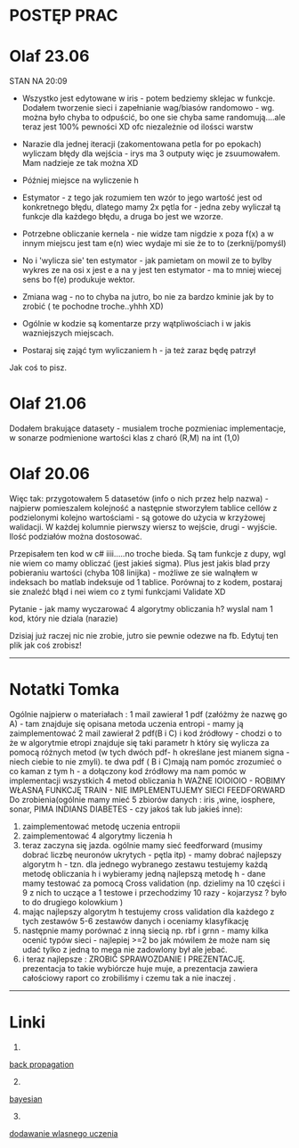 # POSTĘP PRAC

# Olaf 23.06

STAN NA 20:09


* Wszystko jest edytowane w iris - potem bedziemy sklejac w funkcje. Dodałem tworzenie sieci i zapełnianie wag/biasów randomowo - wg. można było chyba to odpuścić, bo one sie chyba same randomują....ale teraz jest 100% pewności XD ofc niezależnie od ilośsci warstw

* Narazie dla jednej iteracji (zakomentowana petla for po epokach) wyliczam błędy dla wejścia - irys ma 3 outputy więc je zsuumowałem. Mam nadzieje ze tak można XD

* Później miejsce na wyliczenie h

* Estymator - z tego jak rozumiem ten wzór to jego wartość jest od konkretnego błędu, dlatego mamy 2x pętla for - jedna zeby wyliczał tą funkcje dla każdego błędu, a druga bo jest we wzorze.

* Potrzebne obliczanie kernela - nie widze tam nigdzie x poza f(x) a w innym miejscu jest tam e(n) wiec wydaje mi sie że to to (zerknij/pomyśl)

* No i 'wylicza sie' ten estymator - jak pamietam on mowil ze to bylby wykres ze na osi x jest e a na y jest ten estymator - ma to mniej wiecej sens bo f(e) produkuje wektor.

* Zmiana wag - no to chyba na jutro, bo nie za bardzo kminie jak by to zrobić ( te pochodne troche..yhhh XD)

* Ogólnie w kodzie są komentarze przy wątpliwościach i w jakis wazniejszych miejscach.

* Postaraj się zająć tym wyliczaniem h  - ja też zaraz będę patrzył

Jak coś to pisz.






# Olaf 21.06
Dodałem brakujące datasety - musialem troche pozmieniac implementacje, w sonarze podmienione wartości klas z charó (R,M) na int (1,0)



# Olaf 20.06
Więc tak: przygotowałem 5 datasetów (info o nich przez help nazwa) - najpierw pomieszalem kolejność a następnie stworzyłem tablice cellów z podzielonymi kolejno wartościami - są gotowe do użycia w krzyżowej walidacji. W każdej kolumnie pierwszy wiersz to wejście, drugi - wyjście. Ilość podziałów można dostosować.


Przepisałem ten kod w c# iiii.....no troche bieda. Są tam funkcje z dupy, wgl nie wiem co mamy obliczać (jest jakieś sigma). Plus jest jakis blad przy pobieraniu wartości (chyba 108 linijka) - możliwe ze sie walnąłem w indeksach bo matlab indeksuje od 1 tablice. Porównaj to z kodem, postaraj sie znaleźć błąd i nei wiem co z tymi funkcjami Validate XD

Pytanie - jak mamy wyczarować 4 algorytmy obliczania h? wyslal nam 1 kod, który nie dziala (narazie)

Dzisiaj już raczej nic nie zrobie, jutro sie pewnie odezwe na fb. 
Edytuj ten plik jak coś zrobisz!


--------------

# Notatki Tomka
Ogólnie najpierw o materiałach :
1 mail zawierał 1 pdf (załóżmy że nazwę go A) - tam znajduje się opisana metoda uczenia entropi - mamy ją zaimplementować
2 mail zawierał 2 pdf(B i C)  i kod źródłowy - chodzi o to że w algorytmie etropi znajduje się taki parametr h który się wylicza za pomocą różnych metod (w tych dwóch pdf- h określane jest mianem signa - niech ciebie to nie zmyli). te dwa pdf ( B i C)mają nam pomóc zrozumieć o co kaman z tym h - a dołączony kod źródłowy ma nam pomóc w implementacji wszystkich 4 metod obliczania h
WAŻNE IOIOIOIO - ROBIMY WŁASNĄ FUNKCJĘ TRAIN - NIE IMPLEMENTUJEMY SIECI FEEDFORWARD
Do zrobienia(ogólnie mamy mieć 5 zbiorów danych : iris ,wine, iosphere, sonar, PIMA INDIANS DIABETES - czy jakoś tak lub jakieś inne):
1. zaimplementować metodę uczenia entropii
2. zaimplementować 4 algorytmy liczenia h 
3. teraz zaczyna się jazda. ogólnie mamy sieć feedforward (musimy dobrać liczbę neuronów ukrytych  - pętla itp) - mamy dobrać najlepszy algorytm h - tzn.  dla jednego  wybranego zestawu testujemy każdą metodę obliczania h i wybieramy jedną najlepszą metodę h  - dane mamy testować za pomocą Cross validation (np. dzielimy na 10 części i 9 z nich to uczące a 1 testowe i przechodzimy 10 razy - kojarzysz ? było to do drugiego kolowkium )
4. mając najlepszy algorytm h  testujemy cross validation dla każdego z tych zestawów 5-6 zestawów danych i oceniamy klasyfikację 
5. następnie mamy  porównać z inną siecią np. rbf i grnn - mamy kilka ocenić typów sieci - najlepiej >=2 bo jak mówilem że może nam się udać tylko z jedną to mega nie zadowlony był ale jebać. 
6. i teraz najlepsze : ZROBIĆ SPRAWOZDANIE I PREZENTACJĘ. prezentacja to takie wybiórcze huje muje, a prezentacja zawiera całościowy raport co zrobiliśmy i czemu tak a nie inaczej .

-------------


# Linki
1.

[back propagation](https://mattmazur.com/2015/03/17/a-step-by-step-backpropagation-example/)


2. 

[bayesian](http://crsouza.com/2009/11/18/neural-network-learning-by-the-levenberg-marquardt-algorithm-with-bayesian-regularization-part-1/)


3.

[dodawanie wlasnego uczenia](https://www.mathworks.com/matlabcentral/answers/56137-how-to-use-a-custom-transfer-function-in-neural-net-training)

